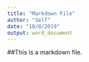 ```yaml
---
title: "Markdown File"
author: "Self"
date: "10/8/2019"
output: word_document
---
```


##This is a markdown file.

